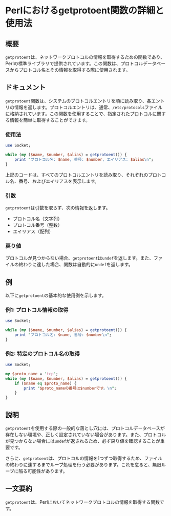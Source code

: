<!--
Meta Description: # Perlにおけるgetprotoent関数の詳細と使用法 ## 概要 `getprotoent`は、ネットワークプロトコルの情報を取得するための関数であり、Perlの標準ライブラリで提供されています。この関数は、プロトコルデータベースからプロトコル名とその情報を取得する際に使用されます。 ## ...
Meta Keywords: getprotoent, name, number, alias, perl
-->

# Perlにおけるgetprotoent関数の詳細と使用法

## 概要
`getprotoent`は、ネットワークプロトコルの情報を取得するための関数であり、Perlの標準ライブラリで提供されています。この関数は、プロトコルデータベースからプロトコル名とその情報を取得する際に使用されます。

## ドキュメント
`getprotoent`関数は、システムのプロトコルエントリを順に読み取り、各エントリの情報を返します。プロトコルエントリは、通常、`/etc/protocols`ファイルに格納されています。この関数を使用することで、指定されたプロトコルに関する情報を簡単に取得することができます。

### 使用法
```perl
use Socket;

while (my ($name, $number, $alias) = getprotoent()) {
    print "プロトコル名: $name, 番号: $number, エイリアス: $alias\n";
}
```
上記のコードは、すべてのプロトコルエントリを読み取り、それぞれのプロトコル名、番号、およびエイリアスを表示します。

### 引数
`getprotoent`は引数を取らず、次の情報を返します。
- プロトコル名（文字列）
- プロトコル番号（整数）
- エイリアス（配列）

### 戻り値
プロトコルが見つからない場合、`getprotoent`は`undef`を返します。また、ファイルの終わりに達した場合、関数は自動的に`undef`を返します。

## 例
以下に`getprotoent`の基本的な使用例を示します。

### 例1: プロトコル情報の取得
```perl
use Socket;

while (my ($name, $number, $alias) = getprotoent()) {
    print "プロトコル名: $name, 番号: $number\n";
}
```

### 例2: 特定のプロトコル名の取得
```perl
use Socket;

my $proto_name = 'tcp';
while (my ($name, $number, $alias) = getprotoent()) {
    if ($name eq $proto_name) {
        print "$proto_nameの番号は$numberです。\n";
    }
}
```

## 説明
`getprotoent`を使用する際の一般的な落とし穴には、プロトコルデータベースが存在しない環境や、正しく設定されていない場合があります。また、プロトコルが見つからない場合には`undef`が返されるため、必ず戻り値を確認することが重要です。

さらに、`getprotoent`は、プロトコルの情報を1つずつ取得するため、ファイルの終わりに達するまでループ処理を行う必要があります。これを怠ると、無限ループに陥る可能性があります。

## 一文要約
`getprotoent`は、Perlにおいてネットワークプロトコルの情報を取得する関数です。